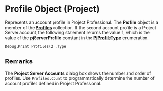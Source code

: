 
# Profile Object (Project)



Represents an account profile in Project Professional. The  **Profile** object is a member of the **[Profiles](0e25c828-6482-4d68-f482-ae72c919f338.md)** collection.
If the second account profile is a Project Server account, the following statement returns the value 1, which is the value of the  **pjServerProfile** constant in the **[PjProfileType](37b5faa0-bd06-09e7-7185-44444daec348.md)** enumeration.



```
Debug.Print Profiles(2).Type
```


## Remarks

The  **Project Server Accounts** dialog box shows the number and order of profiles. Use `Profiles.Count` to programmatically determine the number of account profiles defined in Project Professional.

